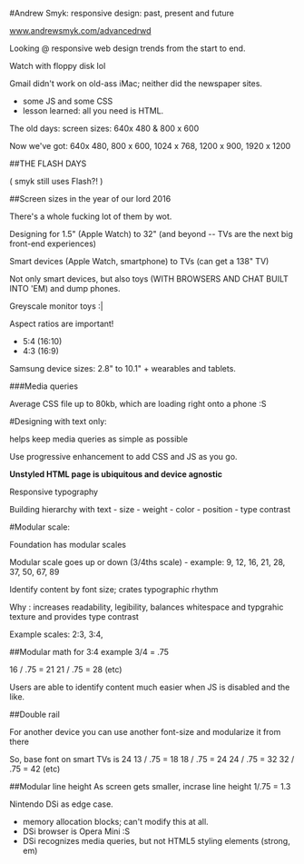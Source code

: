 #Andrew Smyk: responsive design: past, present and future

www.andrewsmyk.com/advancedrwd

Looking @ responsive web design trends from the start to end. 

Watch with floppy disk lol

Gmail didn't work on old-ass iMac; neither did the newspaper sites.
 - some JS and some CSS
 - lesson learned: all you need is HTML.


The old days: screen sizes: 640x 480 & 800 x 600

Now we've got: 640x 480, 800 x 600, 1024 x 768, 1200 x 900, 1920 x 1200

##THE FLASH DAYS

( smyk still uses Flash?! )

##Screen sizes in the year of our lord 2016

There's a whole fucking lot of them by wot. 

Designing for 1.5" (Apple Watch) to 32" (and beyond -- TVs are the next big front-end experiences)

Smart devices (Apple Watch, smartphone) to TVs (can get a 138" TV)

Not only smart devices, but also toys (WITH BROWSERS AND CHAT BUILT INTO 'EM) and dump phones.

Greyscale monitor toys :|

Aspect ratios are important!
 - 5:4 (16:10)
 - 4:3 (16:9)

Samsung device sizes: 2.8" to 10.1" + wearables and tablets.

###Media queries

Average CSS file up to 80kb, which are loading right onto a phone :S

#Designing with text only:

helps keep media queries as simple as possible

Use progressive enhancement to add CSS and JS as you go.

**Unstyled HTML page is ubiquitous and device agnostic**

Responsive typography

Building hierarchy with text
	- size
	- weight
	- color
	- position
	- type contrast

#Modular scale: 

Foundation has modular scales 

Modular scale goes up or down (3/4ths scale)
	- example: 9, 12, 16, 21, 28, 37, 50, 67, 89

Identify content by font size; crates typographic rhythm

Why : increases readability, legibility, balances whitespace and typgrahic texture and provides type contrast

Example scales: 2:3, 3:4, 

##Modular math for 3:4 example
3/4 = .75

16 / .75 = 21
21 / .75 = 28 
(etc)

Users are able to identify content much easier when JS is disabled and the like. 

##Double rail

For another device you can use another font-size and modularize it from there

So, base font on smart TVs is 24
13 / .75 = 18
18 / .75 = 24
24 / .75 = 32
32 / .75 = 42
(etc)

##Modular line height
As screen gets smaller, incrase line height
1/.75 = 1.3

Nintendo DSi as edge case.
- memory allocation blocks; can't modify this at all. 
- DSi browser is Opera Mini :S
- DSi recognizes media queries, but not HTML5 styling elements (strong, em)

